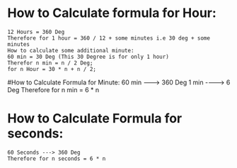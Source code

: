 # How to Calculate formula for Hour:
    12 Hours = 360 Deg
    Therefore for 1 hour = 360 / 12 + some minutes i.e 30 deg + some minutes
    How to calculate some additional minute:
    60 min = 30 Deg (This 30 Degree is for only 1 hour)
    Therefor n min = n / 2 Deg;
    for n Hour = 30 * n + n / 2;

#How to Calculate Formula for Minute:
    60 min ---> 360 Deg 
    1 min ----> 6 Deg 
    Therefore for n min = 6 * n

# How to Calculate Formula for seconds:
    60 Seconds ---> 360 Deg
    Therefore for n seconds = 6 * n
